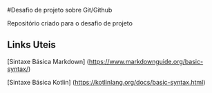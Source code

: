 #Desafio de projeto sobre Git/Github

Repositório criado para o desafio de projeto

## Links Uteis
[Sintaxe Básica Markdown] (https://www.markdownguide.org/basic-syntax/)

[Sintaxe Básica Kotlin] (https://kotlinlang.org/docs/basic-syntax.html) 
